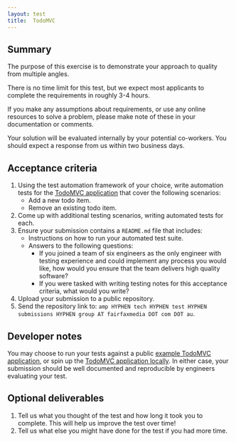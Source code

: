 ```yaml
---
layout: test
title:  TodoMVC
---
```


## Summary

The purpose of this exercise is to demonstrate your approach to quality from multiple angles.

There is no time limit for this test, but we expect most applicants to complete the requirements in roughly 3-4 hours.

If you make any assumptions about requirements, or use any online resources to solve a problem, please make note of these in your documentation or comments.

Your solution will be evaluated internally by your potential co-workers. You should expect a response from us within two business days.

## Acceptance criteria

1. Using the test automation framework of your choice, write automation tests for the [TodoMVC application](http://todomvc.com/) that cover the following scenarios:
    - Add a new todo item.
    - Remove an existing todo item.
1. Come up with additional testing scenarios, writing automated tests for each.
1. Ensure your submission contains a `README.md` file that includes:
    - Instructions on how to run your automated test suite.
    - Answers to the following questions:
        - If you joined a team of six engineers as the only engineer with testing experience and could implement any process you would like, how would you ensure that the team delivers high quality software?
        - If you were tasked with writing testing notes for this acceptance criteria, what would you write?
1. Upload your submission to a public repository.
1. Send the repository link to: `amp HYPHEN tech HYPHEN test HYPHEN submissions HYPHEN group AT fairfaxmedia DOT com DOT au`.

## Developer notes

You may choose to run your tests against a public [example TodoMVC application](http://todomvc.com/examples/react/), or spin up the [TodoMVC application locally](https://github.com/tastejs/todomvc/tree/gh-pages/examples/react). In either case, your submission should be well documented and reproducible by engineers evaluating your test.

## Optional deliverables

1. Tell us what you thought of the test and how long it took you to complete. This will help us improve the test over time!
1. Tell us what else you might have done for the test if you had more time.
